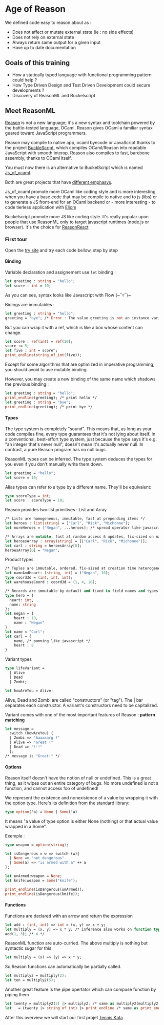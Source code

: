 # Age of Reason

We defined code easy to reason about as :

- Does not affect or mutate external state (ie : no side effects)
- Does not rely on external state
- Always return same output for a given input
- Have up to date documentation

## Goals of this training

- How a statically typed language with functional programming pattern could help ?
- How Type Driven Design and Test Driven Development could secure developments ?
- Discovery of ReasonML and Buckelscript

## Meet ReasonML

[Reason](https://reasonml.github.io/) is not a new language; it's a new syntax and toolchain powered by the battle-tested language, OCaml. Reason gives OCaml a familiar syntax geared toward JavaScript programmers.

Reason may compile to native app, ocaml byecode or JavaScript thanks to the project [BuckleScript](https://bucklescript.github.io), which compiles OCaml/Reason into readable JavaScript with smooth interop. Reason also compiles to fast, barebone assembly, thanks to OCaml itself.

You must now there is an alternative to BuckelScript which is named [Js_of_ocaml](http://ocsigen.org/js_of_ocaml/).

Both are great projects that have [different emphasys](https://bucklescript.github.io/docs/en/comparison-to-jsoo).

Js_of_ocaml promote more OCaml like coding style and is more interesting when you have a base code that may be compile to native and to js (libs) or to generate a JS front-end for an OCaml backend or - more interesting - to code tierless application with [Eliom](http://ocsigen.org/eliom/6.3/manual/intro)

Buckelscript promote more JS like coding style. It's really popular upon people that use ReasonML only to target javascript runtimes (node.js or browser). It's the choice for [ReasonReact](https://reasonml.github.io/reason-react/)

### First tour

Open the [try site](https://reasonml.github.io/en/try.html?reason=Q) and try each code bellow, step by step

#### Binding

Variable declaration and assignement use `let` binding :

```OCaml
let greeting : string = "hello";
let score : int = 10;
```

As you can see, syntax looks like Javascript with Flow (~‾▿‾)~

Bidings are immutables :

```OCaml
let greeting : string = "hello";
greeting = "bye"; /* Error : The value greeting is not an instance variable */
```

But you can wrap it with a ref, which is like a box whose content can change.

```OCaml
let score : ref(int) = ref(10);
score := 5;
let five : int = score^;
print_endline(string_of_int(five));
```

Except for some algorithms that are optimized in imperative programming, you should avoid to use mutable binding

However, you may create a new binding of the same name which shadows the previous binding :

```OCaml
let greeting : string = "hello";
print_endline(greeting); /* print hello */
let greeting : string = "bye";
print_endline(greeting); /* print bye */
```

#### Types

The type system is completely "sound". This means that, as long as your code compiles fine, every type guarantees that it's not lying about itself. In a conventional, best-effort type system, just because the type says it's e.g. "an integer that's never null", doesn't mean it's actually never null. In contrast, a pure Reason program has no null bugs.

ReasonML types can be inferred. The type system deduces the types for you even if you don't manually write them down.

```OCaml
let greeting = "hello";
let score = 10;
```

Alias types can refer to a type by a different name. They'll be equivalent:

```OCaml
type scoreType = int;
let score : scoreType = 10;
```

Reason provides two list primitives : List and Array

```OCaml
/* Lists are homogeneous, immutable, fast at prepending items */
let heroes : list(string) = ["Carl", "Rick", "Michonne"];
let moreHeroes = ["Negan", ...heroes]; /* spread operator like javascript */

/* Arrays are mutable, fast at random access & updates, fix-sized on native (flexibly sized on JavaScript) */
let heroesArray : array(string) = [|"Carl", "Rick", "Michonne"|];
let carl : string = heroesArray[0];
heroesArray[0] = "Negan";
```

Product types

```OCaml
/* Tuples are immutable, ordered, fix-sized at creation time heterogeneous */
let nameAndHeart: (string, int) = ("Negan", 10);
type coord3d = (int, int, int);
let warehouseCoord : coord3d = (1, 4, 18);

/* Records are immutable by default and fixed in field names and types */
type hero = {
  heart: int,
  name: string
};
let negan = {
    heart : 10,
    name : "Negan"
}
let name = "Carl";
let carl = {
    name, /* punning like javascript */
    heart : 8
}
```

Variant types

```OCaml
type lifeVariant =
  | Alive
  | Dead
  | Zombi;

let howAreYou = Alive;
```

Alive, Dead and Zombi are called "constructors" (or "tag"). The | bar separates each constructor. A variant's constructors need to be capitalized.

Variant comes with one of the most important features of Reason : **pattern matching**

```Ocaml
let message =
  switch (howAreYou) {
  | Zombi => "Aaaaaarg !"
  | Alive => "Great !"
  | Dead => "!!!"
  };
/* message is "Great!" */
```

#### Options

Reason itself doesn't have the notion of null or undefined. This is a great thing, as it wipes out an entire category of bugs. No more undefined is not a function, and cannot access foo of undefined!

We represent the existence and nonexistence of a value by wrapping it with the option type. Here's its definition from the standard library:

```Ocaml
type option('a) = None | Some('a)
```

It means "a value of type option is either None (nothing) or that actual value wrapped in a Some".

Exemple :

```Ocaml
type weapon = option(string);

let isDangerous = w => switch (w){
  | None => "not dangerous"
  | Some(a) => "is armed with a" ++ a
};

let unArmed:weapon = None;
let knife:weapon = Some("knife");

print_endline(isDangerous(unArmed));
print_endline(isDangerous(knife));
```

#### Functions

Functions are declared with an arrow and return the expression

```OCaml
let add : (int, int) => int = (x, y) => x + y;
let multiply = (x, y) => x * y; /* inference also works on function type */
add(1, 3); /* 4 */
```

ReasonML function are auto-curried. The above multiply is nothing but syntactic sugar for this

```OCaml
let multiply = (x) => (y) => x * y;
```

So Reason functions can automatically be partially called.

```OCaml
let multiply2 = multiply(2);
let ten = multiply2(5);
```

Another great feature is the pipe opertator which can compose function by piping them

```OCaml
let twenty = multiply2(5) |> multiply2; /* same as multiply2(multiply2(5))*/
let _ = (twenty |> string_of_int) |> print_endline /* same as print_endline(string_of_int(twenty)) */
```

After this overview we will start our first projet [Tennis Kata](./TENNIS.MD)
